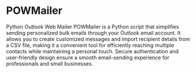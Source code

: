 # POWMailer
Python Outlook Web Mailer
POWMailer is a Python script that simplifies sending personalized bulk emails through your Outlook email account. It allows you to create customized messages and import recipient details from a CSV file, making it a convenient tool for efficiently reaching multiple contacts while maintaining a personal touch. Secure authentication and user-friendly design ensure a smooth email-sending experience for professionals and small businesses.
